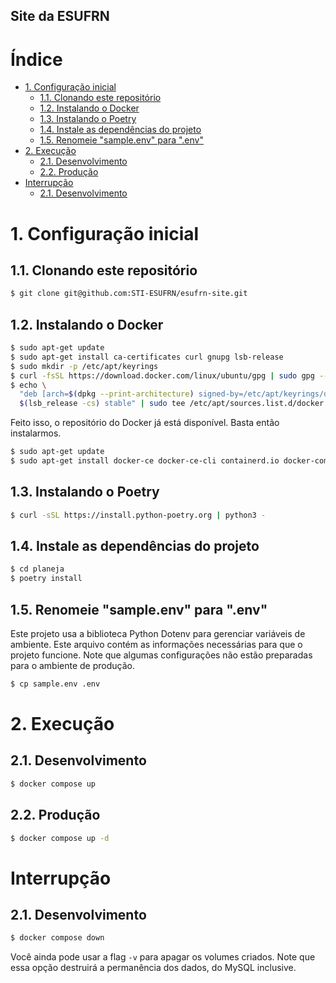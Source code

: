 
[//]: # (Use `pandoc README.md | lynx -stdin` para melhor visualização)

<h2>Site da ESUFRN</h2>

<h1>Índice</h1>

- [1. Configuração inicial](#1-configuração-inicial)
  - [1.1. Clonando este repositório](#11-clonando-este-repositório)
  - [1.2. Instalando o Docker](#12-instalando-o-docker)
  - [1.3. Instalando o Poetry](#13-instalando-o-poetry)
  - [1.4. Instale as dependências do projeto](#14-instale-as-dependências-do-projeto)
  - [1.5. Renomeie "sample.env" para ".env"](#15-renomeie-sampleenv-para-env)
- [2. Execução](#2-execução)
  - [2.1. Desenvolvimento](#21-desenvolvimento)
  - [2.2. Produção](#22-produção)
- [Interrupção](#interrupção)
  - [2.1. Desenvolvimento](#21-desenvolvimento-1)

# 1. Configuração inicial
## 1.1. Clonando este repositório
```bash
$ git clone git@github.com:STI-ESUFRN/esufrn-site.git
```

## 1.2. Instalando o Docker
```bash
$ sudo apt-get update
$ sudo apt-get install ca-certificates curl gnupg lsb-release
$ sudo mkdir -p /etc/apt/keyrings
$ curl -fsSL https://download.docker.com/linux/ubuntu/gpg | sudo gpg --dearmor -o /etc/apt/keyrings/docker.gpg
$ echo \
  "deb [arch=$(dpkg --print-architecture) signed-by=/etc/apt/keyrings/docker.gpg] https://download.docker.com/linux/ubuntu \
  $(lsb_release -cs) stable" | sudo tee /etc/apt/sources.list.d/docker.list > /dev/null
```
Feito isso, o repositório do Docker já está disponível. Basta então instalarmos.
```bash
$ sudo apt-get update
$ sudo apt-get install docker-ce docker-ce-cli containerd.io docker-compose-plugin
```

## 1.3. Instalando o Poetry
```bash
$ curl -sSL https://install.python-poetry.org | python3 -
```
## 1.4. Instale as dependências do projeto
```bash
$ cd planeja
$ poetry install
```

## 1.5. Renomeie "sample.env" para ".env"
Este projeto usa a biblioteca Python Dotenv para gerenciar variáveis de ambiente. Este arquivo contém as informações necessárias para que o projeto funcione. Note que algumas configurações não estão preparadas para o ambiente de produção.
```bash
$ cp sample.env .env
```

# 2. Execução
## 2.1. Desenvolvimento
```bash
$ docker compose up
```

## 2.2. Produção
```bash
$ docker compose up -d
```

# Interrupção
## 2.1. Desenvolvimento
```bash
$ docker compose down
```
Você ainda pode usar a flag `-v` para apagar os volumes criados. Note que essa opção destruirá a permanência dos dados, do MySQL inclusive.




[//]: # (Use `pandoc README.md | lynx -stdin` para melhor visualização)
